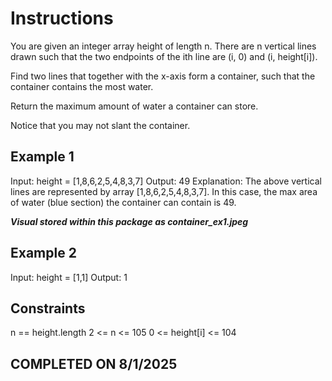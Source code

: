 # Instructions

You are given an integer array height of length n. There are n vertical lines drawn such that the two endpoints of the ith line are (i, 0) and (i, height[i]).

Find two lines that together with the x-axis form a container, such that the container contains the most water.

Return the maximum amount of water a container can store.

Notice that you may not slant the container.

## Example 1

Input: height = [1,8,6,2,5,4,8,3,7]
Output: 49
Explanation: The above vertical lines are represented by array [1,8,6,2,5,4,8,3,7]. In this case, the max area of water (blue section) the container can contain is 49.

***Visual stored within this package as container_ex1.jpeg***

## Example 2

Input: height = [1,1]
Output: 1

## Constraints

n == height.length
2 <= n <= 105
0 <= height[i] <= 104

## COMPLETED ON 8/1/2025
